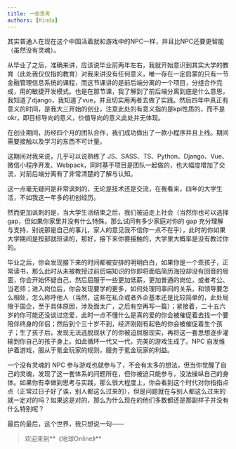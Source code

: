 ```yaml
---
title: 一些思考
authors: [Kinda]
---
```


其实普通人在现在这个中国活着就和游戏中的NPC一样，并且比NPC还要更智能（虽然没有灵魂）。

从毕业了之后，准确来讲，应该说毕业前两年左右，我就开始意识到其实大学的教育（此处我仅仅指的教育）对我来讲没有任何意义，唯一存在一定启蒙的只有一节金融管理信息系统的课程，而这节课讲的是前后端分离的一个项目，分组合作完成，用的敏捷开发模式。也是在那节课，我了解到了前后端分离到底是什么意思，我知道了django，我知道了vue，并且切实用两者去做了实践。然后四年中真正有意义的时间，是我大三开始的创业，注意此处的有意义指的是kpi性质的，而不是okr，即目标导向的意义，价值导向的意义此处并无体现。

在创业期间，历经四个月的团队合作，我们成功做出了一款小程序并且上线。期间需要接触以及学习的东西不可计量。

这期间对我来说，几乎可以说熟练了 JS、SASS、TS、Python、Django、Vue、微信小程序开发、Webpack，同时基于项目是团队一起做的，也大幅度增加了交流，对前后端分离有了非常清楚的了解与认知。

这一点毫无疑问是非常讽刺的，无论是技术还是交流，在我看来，四年的大学生活，不如我这一年多的初创经历。

然而更加讽刺的是，当大学生活结束之后，我们被迫走上社会（当然你也可以选择 gap，但如果你家里并没有什么特殊，那么试问有多少家庭对你的 gap 充分理解与支持，别说那是自己的事儿，家人的意见我不信你一点不在乎），此时的你如果大学期间是按部就班读的，那好，接下来你要接触的，大学里大概率是没有教过你的。

毕业之后，你会发现接下来的时间都被安排的明明白白，如果你是一个乖孩子，正常读书，那么此时从未被教授过前后端知识的你即将面临简历海投却没有回音的局面，你会开始怀疑自己，然后屈服于一些更加低薪，更加普通的岗位，或者考公、当老师；进入岗位后，你会发现要学的更多，如何处理同事间的关系，和领导要怎么相处，怎么称呼他人（当然，这些在私企或者外企基本还是比较简单的，此处局限于国企，至于具体原因，涉及面太广，之后有空再写一篇）；紧接着，二十五六岁的你可能还没谈过恋爱，此时一点不懂什么是真的爱的你会被催促着去找一个要陪伴终身的伴侣；然后到个三十岁不到，经济刚刚有起色的你会被催促着生个孩子；生了孩子后，发现无法逃脱现状了的你被迫屈服现实，再将这一套思想逐步灌输到你自己的孩子身上。如此循环一代又一代，完美的游戏生成了。NPC 自发维护着游戏，服从于氪金玩家的规则，服务于氪金玩家的利益。

一个没有灵魂的 NPC 参与游戏也就参与了，不会有太多的想法，但当你觉醒了自己的灵魂，发现了这一套体系的问题所在，但你被迫只能参与，没法操纵自己的身体。如果你有幸做到思考与实践，那么很大程度上，你会看到这个时代对你指指点点（正常过日子好了诶，别人都这么过来的），但是问题就在与别人都这么过来的就一定对的吗？如果这是对的，那么为什么现在的他们多数都还是那副样子并没有什么特别呢？

最后的最后，这个世界，我只想说一句——

> 欢迎来到**《地球Online》**